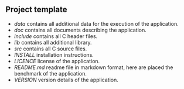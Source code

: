 ## Project template
  - _data_  contains all additional data for the execution of the application.
  - _doc_  contains all documents describing the application.
  - _include_	contains all C header files.
  - _lib_	contains all additional library.
  - _src_	contains all C source files.
  - _INSTALL_	installation instructions.
  - _LICENCE_	license of the application.
  - _README.md_ readme file in markdown format, here are placed  the benchmark of the application.
  - _VERSION_ version details of the application.
